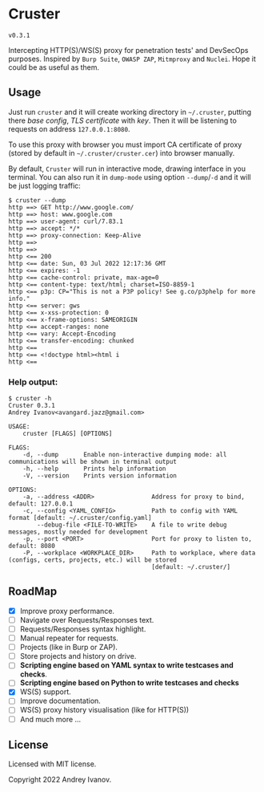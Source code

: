 # Cruster

`v0.3.1`

Intercepting HTTP(S)/WS(S) proxy for penetration tests' and DevSecOps purposes.
Inspired by `Burp Suite`, `OWASP ZAP`, `Mitmproxy` and `Nuclei`. Hope it could be as useful as them.

## Usage

Just run `cruster` and it will create working directory in `~/.cruster`, putting there _base config_, _TLS certificate_ with _key_. Then it will be listening to requests on address `127.0.0.1:8080`.

To use this proxy with browser you must import CA certificate of proxy (stored by default in `~/.cruster/cruster.cer`) into browser manually.

By default, `Cruster` will run in interactive mode, drawing interface in you terminal. You can also run it in `dump-mode` 
using option `--dump`/`-d` and it will be just logging traffic:

``` shell
$ cruster --dump
http ==> GET http://www.google.com/
http ==> host: www.google.com
http ==> user-agent: curl/7.83.1
http ==> accept: */*
http ==> proxy-connection: Keep-Alive
http ==>
http ==>
http <== 200
http <== date: Sun, 03 Jul 2022 12:17:36 GMT
http <== expires: -1
http <== cache-control: private, max-age=0
http <== content-type: text/html; charset=ISO-8859-1
http <== p3p: CP="This is not a P3P policy! See g.co/p3phelp for more info."
http <== server: gws
http <== x-xss-protection: 0
http <== x-frame-options: SAMEORIGIN
http <== accept-ranges: none
http <== vary: Accept-Encoding
http <== transfer-encoding: chunked
http <==
http <== <!doctype html><html i
http <==
```

### Help output:

``` shell
$ cruster -h
Cruster 0.3.1
Andrey Ivanov<avangard.jazz@gmail.com>

USAGE:
    cruster [FLAGS] [OPTIONS]

FLAGS:
    -d, --dump       Enable non-interactive dumping mode: all communications will be shown in terminal output
    -h, --help       Prints help information
    -V, --version    Prints version information

OPTIONS:
    -a, --address <ADDR>                Address for proxy to bind, default: 127.0.0.1
    -c, --config <YAML_CONFIG>          Path to config with YAML format [default: ~/.cruster/config.yaml]
        --debug-file <FILE-TO-WRITE>    A file to write debug messages, mostly needed for development
    -p, --port <PORT>                   Port for proxy to listen to, default: 8080
    -P, --workplace <WORKPLACE_DIR>     Path to workplace, where data (configs, certs, projects, etc.) will be stored
                                        [default: ~/.cruster/]
```

## RoadMap

- [X] Improve proxy performance.
- [ ] Navigate over Requests/Responses text.
- [ ] Requests/Responses syntax highlight.
- [ ] Manual repeater for requests.
- [ ] Projects (like in Burp or ZAP).
- [ ] Store projects and history on drive.
- [ ] **Scripting engine based on YAML syntax to write testcases and checks**.
- [ ] **Scripting engine based on Python to write testcases and checks**
- [X] WS(S) support.
- [ ] Improve documentation.
- [ ] WS(S) proxy history visualisation (like for HTTP(S))
- [ ] And much more ...

## License

Licensed with MIT license.

Copyright 2022 Andrey Ivanov.
